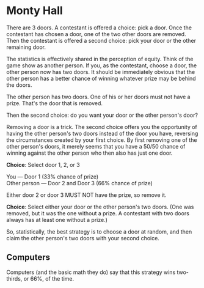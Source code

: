 # Monty Hall

There are 3 doors. A contestant is offered a choice: pick a door. Once the contestant has chosen a door, one of the two other doors are removed. Then the contestant is offered a second choice: pick your door or the other remaining door.

The statistics is effectively shared in the perception of equity. Think of the game show as another person. If you, as the contestant, choose a door, the other person now has two doors. It should be immediately obvious that the other person has a better chance of winning whatever prize may be behind the doors.

The other person has two doors. One of his or her doors must not have a prize. That's the door that is removed.

Then the second choice: do you want your door or the other person's door? 

Removing a door is a trick. The second choice offers you the opportunity of having the other person's two doors instead of the door you have, reversing the circumstances created by your first choice. By first removing one of the other person's doors, it merely seems that you have a 50/50 chance of winning against the other person who then also has just one door.


**Choice**: Select door 1, 2, or 3

You — Door 1 (33% chance of prize)<br />
Other person — Door 2 and Door 3 (66% chance of prize)

Either door 2 or door 3 MUST NOT have the prize, so remove it.

**Choice**: Select either your door or the other person's two doors. (One was removed, but it was the one without a prize. A contestant with two doors always has at least one without a prize.)

So, statistically, the best strategy is to choose a door at random, and then claim the other person's two doors with your second choice.

## Computers

Computers (and the basic math they do) say that this strategy wins two-thirds, or 66%, of the time.